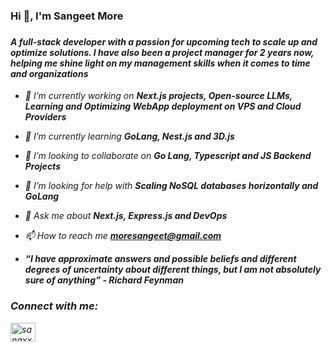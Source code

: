 <h3>Hi 👋, I'm Sangeet More<h3>

<h4>
<i>A full-stack developer with a passion for upcoming tech to scale up and optimize solutions. I have also been a project manager for 2 years now, helping me shine light on my management skills when it comes to time and organizations<i>
</h4>

- 🔭 I’m currently working on **Next.js projects, Open-source LLMs, Learning and Optimizing WebApp deployment on VPS and Cloud Providers**

- 🌱 I’m currently learning **GoLang, Nest.js and 3D.js**

- 👯 I’m looking to collaborate on **Go Lang, Typescript and JS Backend Projects**

- 🤝 I’m looking for help with **Scaling NoSQL databases horizontally and GoLang**

- 💬 Ask me about **Next.js, Express.js and DevOps**

- 📫 How to reach me **moresangeet@gmail.com**

- **“I have approximate answers and possible beliefs and different degrees of uncertainty about different things, but I am not absolutely sure of anything” - Richard Feynman**

<h3 align="left">Connect with me:</h3>
<p align="left">
<a href="https://twitter.com/sangxxtmvre" target="blank"><img align="center" src="https://raw.githubusercontent.com/rahuldkjain/github-profile-readme-generator/master/src/images/icons/Social/twitter.svg" alt="sangxxtmvre" height="30" width="40" /></a>
</p>
